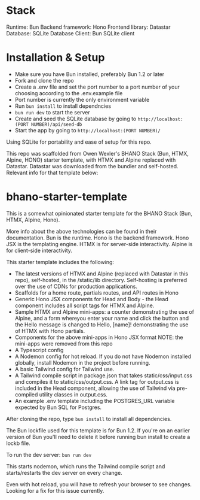 # Stack
Runtime: Bun
Backend framework: Hono
Frontend library: Datastar
Database: SQLite
Database Client: Bun SQLite client

# Installation & Setup
- Make sure you have Bun installed, preferably Bun 1.2 or later
- Fork and clone the repo
- Create a .env file and set the port number to a port number of your choosing according to the .env.example file
- Port number is currently the only environment variable
- Run ```bun install``` to install dependncies
- ```bun run dev``` to start the server
- Create and seed the SQLite database by going to ```http://localhost:(PORT NUMBER)/api/seed-db```
- Start the app by going to ```http://localhost:(PORT NUMBER)/```

Using SQLite for portability and ease of setup for this repo.

This repo was scaffolded from Owen Wexler's BHANO Stack (Bun, HTMX, Alpine, HONO) starter template, with HTMX and Alpine replaced with Datastar.  Datastar was downloaded from the bundler and self-hosted.  Relevant info for that template below:

# bhano-starter-template

This is a somewhat opinionated starter template for the BHANO Stack (Bun, HTMX, Alpine, Hono).

More info about the above technologies can be found in their documentation.
Bun is the runtime.  Hono is the backend framework.  Hono JSX is the templating engine.  HTMX is for server-side interactivity.  Alpine is for client-side interactivity. 

This starter template includes the following:

- The latest versions of HTMX and Alpine (replaced with Datastar in this repo), self-hosted, in the /static/lib directory.  Self-hosting is preferred over the use of CDNs for production applications.
- Scaffolds for a home route, partials routes, and API routes in Hono
- Generic Hono JSX components for Head and Body - the Head component includes all script tags for HTMX and Alpine.
- Sample HTMX and Alpine mini-apps: a counter demonstrating the use of Alpine, and a form whereyou enter your name and click the button and the Hello message is changed to Hello, [name]! demonstrating the use of HTMX with Hono partials.
- Components for the above mini-apps in Hono JSX format NOTE: the mini-apps were removed from this repo
- A Typescript config
- A Nodemon config for hot reload.  If you do not have Nodemon installed globally, install Nodemon in the project before running.
- A basic Tailwind config for Tailwind use.
- A Tailwind compile script in package.json that takes static/css/input.css and compiles it to static/css/output.css.  A link tag for output.css is included in the Head component, allowing the use of Tailwind via pre-compiled utility classes in output.css.
- An example .env template including the POSTGRES_URL variable expected by Bun SQL for Postgres.

After cloning the repo, type ``bun install`` to install all dependencies.

The Bun lockfile used for this template is for Bun 1.2.  If you're on an earlier version of Bun you'll need to delete it before running bun install to create a lockb file.

To run the dev server:
```bun run dev```

This starts nodemon, which runs the Tailwind compile script and starts/restarts the dev server on every change.

Even with hot reload, you will have to refresh your browser to see changes.  Looking for a fix for this issue currently.
